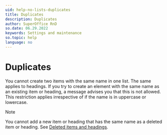 ```yaml
---
uid: help-no-lists-duplicates
title: Duplicates
description: Duplicates
author: SuperOffice RnD
so.date: 06.29.2022
keywords: Settings and maintenance
so.topic: help
language: no
---
```


# Duplicates

You cannot create two items with the same name in one list. The same applies to headings. If you try to create an element with the same name as an existing item or heading, a message advises you that this is not allowed. This restriction applies irrespective of if the name is in uppercase or lowercase.

> [!NOTE]
> You cannot add a new item or heading that has the same name as a deleted item or heading. See [Deleted items and headings][1].

<!-- Referenced links -->
[1]: organize/deleted-items-and-headings.md

<!-- Referenced images -->

